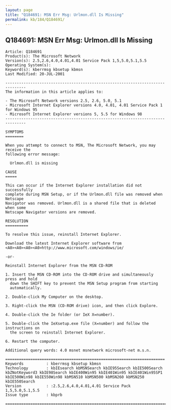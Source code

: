 ```yaml
---
layout: page
title: "Q184691: MSN Err Msg: Urlmon.dll Is Missing"
permalink: kb/184/Q184691/
---
```


## Q184691: MSN Err Msg: Urlmon.dll Is Missing

	Article: Q184691
	Product(s): The Microsoft Network
	Version(s): 2.5,2.6,4.0,4.01,4.01 Service Pack 1,5,5.0,5.1,5.5
	Operating System(s): 
	Keyword(s): kberrmsg kbsetup kbmsn
	Last Modified: 20-JUL-2001
	
	-------------------------------------------------------------------------------
	The information in this article applies to:
	
	- The Microsoft Network versions 2.5, 2.6, 5.0, 5.1 
	- Microsoft Internet Explorer versions 4.0, 4.01, 4.01 Service Pack 1 for Windows 95 
	- Microsoft Internet Explorer versions 5, 5.5 for Windows 98 
	-------------------------------------------------------------------------------
	
	SYMPTOMS
	========
	
	When you attempt to connect to MSN, The Microsoft Network, you may receive the
	following error message:
	
	  Urlmon.dll is missing
	
	CAUSE
	=====
	
	This can occur if the Internet Explorer installation did not successfully
	complete during MSN Setup, or if the Urlmon.dll file was removed when Netscape
	Navigator was removed. Urlmon.dll is a shared file that is deleted when some
	Netscape Navigator versions are removed.
	
	RESOLUTION
	==========
	
	To resolve this issue, reinstall Internet Explorer.
	
	Download the latest Internet Explorer software from
	<A0><A0><A0><A0>http://www.microsoft.com/windows/ie/
	
	-or-
	
	Reinstall Internet Explorer from the MSN CD-ROM
	
	1. Insert the MSN CD-ROM into the CD-ROM drive and simultaneously press and hold
	  down the SHIFT key to prevent the MSN Setup program from starting
	  automatically.
	
	2. Double-click My Computer on the desktop.
	
	3. Right-click the MSN (CD-ROM drive) icon, and then click Explore.
	
	4. Double-click the Ie folder (or IeX X=number).
	
	5. Double-click the IeXsetup.exe file (X=number) and follow the instructions on
	  the screen to reinstall Internet Explorer.
	
	6. Restart the computer.
	
	Additional query words: 4.0 msnet msnetwork microsoft-net m.s.n.
	
	======================================================================
	Keywords          : kberrmsg kbsetup kbmsn 
	Technology        : kbIEsearch kbMSNSearch kbIE95Search kbIE500Search kbZNotKeyword3 kbIE98Search kbIE400Win95 kbIE401Win95 kbIE401Win95SP1 kbIE500Win98 kbIE550Win98 kbMSN510 kbMSN500 kbMSN260 kbMSN250 kbIE550Search
	Version           : :2.5,2.6,4.0,4.01,4.01 Service Pack 1,5,5.0,5.1,5.5
	Issue type        : kbprb
	
	=============================================================================
	
